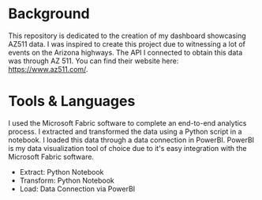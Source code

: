 # Background
This repository is dedicated to the creation of my dashboard showcasing AZ511 data. I was inspired to create this project due to witnessing a lot of events on the Arizona highways. The API I connected to obtain this data was through AZ 511. You can find their website here: https://www.az511.com/. 

# Tools & Languages 
I used the Microsoft Fabric software to complete an end-to-end analytics process. I extracted and transformed the data using a Python script in a notebook. I loaded this data through a data connection in PowerBI. PowerBI is my data visualization tool of choice due to it's easy integration with the Microsoft Fabric software. 

- Extract: Python Notebook 
- Transform: Python Notebook
- Load: Data Connection via PowerBI
